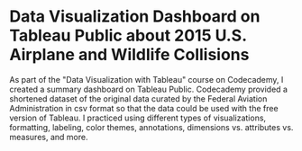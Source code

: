#  Data Visualization Dashboard on Tableau Public about 2015 U.S. Airplane and Wildlife Collisions
As part of the "Data Visualization with Tableau" course on Codecademy, I created a summary dashboard on Tableau Public. Codecademy provided a shortened dataset of the original data curated by the Federal Aviation Administration in csv format so that the data could be used with the free version of Tableau. I practiced using different types of visualizations, formatting, labeling, color themes, annotations, dimensions vs. attributes vs. measures, and more.